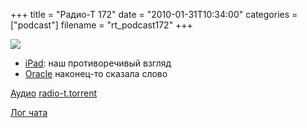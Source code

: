 +++
title = "Радио-Т 172"
date = "2010-01-31T10:34:00"
categories = ["podcast"]
filename = "rt_podcast172"
+++

![](https://radio-t.com/images/radio-t/rt172.jpg)

- [iPad](http://www.engadget.com/2010/01/29/apple-ipad-the-definitive-guide-so-far/): наш противоречивый взгляд
- [Oracle](http://www.opennet.ru/opennews/art.shtml?num=25190) наконец-то сказала слово

[Аудио](http://archive.rucast.net/radio-t/media/rt_podcast172.mp3)
[radio-t.torrent](http://www.radio-t.com/torrents/rt_podcast172.mp3.torrent)

[Лог чата](http://chat.radio-t.com/logs/radio-t-172.html)
<audio src="http://archive.rucast.net/radio-t/media/rt_podcast172.mp3" preload="none"></audio>